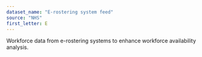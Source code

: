 ```yaml
---
dataset_name: "E-rostering system feed"
source: "NHS"
first_letter: E
---
```

Workforce data from e-rostering systems to enhance workforce availability analysis.